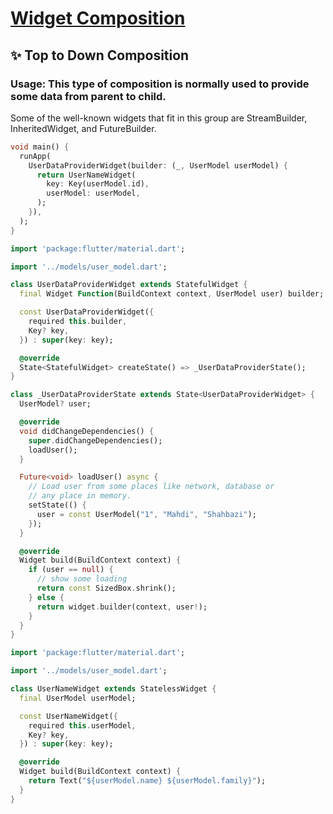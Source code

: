 # [Widget Composition](https://medium.com/flutter-community/think-in-flutter-way-widget-composition-f8c4065de94b)
## ✨ Top to Down Composition
### Usage: This type of composition is normally used to provide some data from parent to child.
Some of the well-known widgets that fit in this group are StreamBuilder, InheritedWidget, and FutureBuilder.

```dart
void main() {
  runApp(
    UserDataProviderWidget(builder: (_, UserModel userModel) {
      return UserNameWidget(
        key: Key(userModel.id),
        userModel: userModel,
      );
    }),
  );
}
```

```dart
import 'package:flutter/material.dart';

import '../models/user_model.dart';

class UserDataProviderWidget extends StatefulWidget {
  final Widget Function(BuildContext context, UserModel user) builder;

  const UserDataProviderWidget({
    required this.builder,
    Key? key,
  }) : super(key: key);

  @override
  State<StatefulWidget> createState() => _UserDataProviderState();
}

class _UserDataProviderState extends State<UserDataProviderWidget> {
  UserModel? user;

  @override
  void didChangeDependencies() {
    super.didChangeDependencies();
    loadUser();
  }

  Future<void> loadUser() async {
    // Load user from some places like network, database or
    // any place in memory.
    setState(() {
      user = const UserModel("1", "Mahdi", "Shahbazi");
    });
  }

  @override
  Widget build(BuildContext context) {
    if (user == null) {
      // show some loading
      return const SizedBox.shrink();
    } else {
      return widget.builder(context, user!);
    }
  }
}
```

```dart
import 'package:flutter/material.dart';

import '../models/user_model.dart';

class UserNameWidget extends StatelessWidget {
  final UserModel userModel;

  const UserNameWidget({
    required this.userModel,
    Key? key,
  }) : super(key: key);

  @override
  Widget build(BuildContext context) {
    return Text("${userModel.name} ${userModel.family}");
  }
}
```
